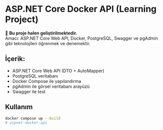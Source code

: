 # ASP.NET Core Docker API (Learning Project)

🚧 **Bu proje halen geliştirilmektedir.**  
Amacı: ASP.NET Core Web API, Docker, PostgreSQL, Swagger ve pgAdmin gibi teknolojileri öğrenmek ve denemektir.

## İçerik:
- ASP.NET Core Web API (DTO + AutoMapper)
- PostgreSQL veritabanı
- Docker Compose ile yapılandırma
- pgAdmin ile görsel veritabanı arayüzü
- Swagger ile test

## Kullanım

```bash
docker compose up --build
# aspnet-docker-api
